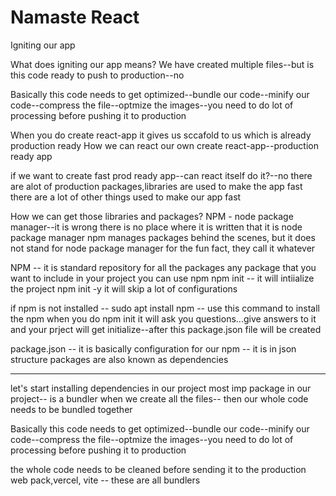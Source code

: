 # Namaste React

Igniting our app

What does igniting our app means?
We have created multiple files--but is this code ready to push to production--no

Basically this code needs to get optimized--bundle our code--minify our code--compress the file--optmize the images--you need to do lot of processing before pushing it to production

When you do create react-app it gives us sccafold to us which is already production ready
How we can react our own create react-app--production ready app

if we want to create fast prod ready app--can react itself do it?--no
there are alot of production packages,libraries are used to make the app fast
there are a lot of other things used to make our app fast

How we can get those libraries and packages?
NPM - node package manager--it is wrong
there is no place where it is written that it is node package manager
npm manages packages behind the scenes, but it does not stand for node package manager
for the fun fact, they call it whatever

NPM -- it is standard repository for all the packages
any package that you want to include in your project you can use npm
npm init     -- it will intiialize the project
npm init -y     it will skip a lot of configurations

if npm is not installed -- sudo apt install npm -- use this command to install the npm
when you do npm init it will ask you questions...give answers to it and your prject will get initialize--after this package.json file will be created

package.json -- it is basically configuration for our npm -- it is in json structure
packages are also known as dependencies

--------------

let's start installing dependencies in our project
most imp package in our project-- is a bundler
when we create all the files-- then our whole code needs to be bundled together


Basically this code needs to get optimized--bundle our code--minify our code--compress the file--optmize the images--you need to do lot of processing before pushing it to production

the whole code needs to be cleaned before sending it to the production
web pack,vercel, vite -- these are all bundlers
















